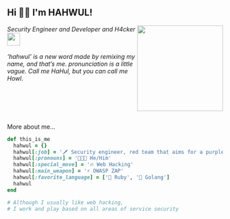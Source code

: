 <h2> Hi 👋🏼 I'm HAHWUL!</h2>
<img align='right' src="https://user-images.githubusercontent.com/13212227/216361867-d352f366-48e4-4085-8c14-266655973557.png" width="200">
<p><em>Security Engineer and Developer and H4cker <img src="https://i.giphy.com/26BRIYJNRAreymGwE.gif" width="30"><br><br>
  ‘hahwul’ is a new word made by remixing my name, and that’s me. pronunciation is a little vague. Call me HaHul, but you can call me Howl.
</em></p>
<br><br><br><br>

More about me...

```ruby
def this_is_me
  hahwul = {}
  hahwul[:job] = '🗡 Security engineer, red team that aims for a purple team'
  hahwul[:pronouns] = '🧑🏽‍💻 He/Him'
  hahwul[:special_move] = '🔥 Web Hacking'
  hahwul[:main_weapon] = '⚡️ OWASP ZAP'
  hahwul[:favorite_language] = ['💎 Ruby', '🐹 Golang']
  hahwul
end

# Although I usually like web hacking, 
# I work and play based on all areas of service security
```
